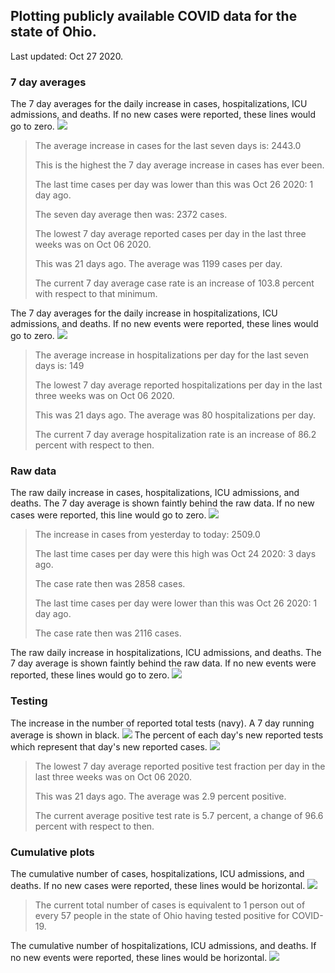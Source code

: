 ## Plotting publicly available COVID data for the state of Ohio. 

Last updated: Oct 27 2020. 

### 7 day averages
The 7 day averages for the daily increase in cases, hospitalizations, ICU admissions, and deaths. If no new cases were reported, these lines would go to zero.
![](7dayaverage_cases.png)

>The average increase in cases for the last seven days is: 2443.0
>
>This is the highest the 7 day average increase in cases has ever been.
>
>The last time cases per day was lower than this was Oct 26 2020: 1 day ago.
>
>The seven day average then was: 2372 cases.
>
>The lowest 7 day average reported cases per day in the last three weeks was on Oct 06 2020.
>
>This was 21 days ago. The average was 1199 cases per day.
>
>The current 7 day average case rate is an increase of 103.8 percent with respect to that minimum.

The 7 day averages for the daily increase in hospitalizations, ICU admissions, and deaths. If no new events were reported, these lines would go to zero.
![](7dayaverage_hospital.png)

>The average increase in hospitalizations per day for the last seven days is: 149
>
>The lowest 7 day average reported hospitalizations per day in the last three weeks was on Oct 06 2020.
>
>This was 21 days ago. The average was 80 hospitalizations per day.
>
>The current 7 day average hospitalization rate is an increase of 86.2 percent with respect to then.

### Raw data
The raw daily increase in cases, hospitalizations, ICU admissions, and deaths. The 7 day average is shown faintly behind the raw data. If no new cases were reported, this line would go to zero.
![](DailyCases.png)

>The increase in cases from yesterday to today: 2509.0 
>
>The last time cases per day were this high was Oct 24 2020: 3 days ago. 
>
>The case rate then was 2858 cases.
>
>The last time cases per day were lower than this was Oct 26 2020: 1 day ago. 
>
>The case rate then was 2116 cases.

The raw daily increase in hospitalizations, ICU admissions, and deaths. The 7 day average is shown faintly behind the raw data. If no new events were reported, these lines would go to zero.
![](DailyHospitalizations.png)

### Testing

The increase in the number of reported total tests (navy). A 7 day running average is shown in black.
![](DailyTests.png)
The percent of each day's new reported tests which represent that day's new reported cases.
![](percentpositive_tests.png)

>The lowest 7 day average reported positive test fraction per day in the last three weeks was on Oct 06 2020.
>
>This was 21 days ago. The average was 2.9 percent positive. 
>
>The current average positive test rate is 5.7 percent, a change of 96.6 percent with respect to then. 

### Cumulative plots
The cumulative number of cases, hospitalizations, ICU admissions, and deaths. If no new cases were reported, these lines would be horizontal.
![](Cases.png)

>The current total number of cases is equivalent to 1 person out of every 57 people in the state of Ohio having tested positive for COVID-19.

The cumulative number of hospitalizations, ICU admissions, and deaths. If no new events were reported, these lines would be horizontal.
![](Hospitalizations.png)
